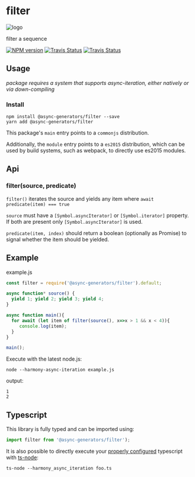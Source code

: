 # filter
![logo](https://avatars1.githubusercontent.com/u/31987273?v=4&s=100)

filter a sequence

[![NPM version][npm-image]][npm-url]
[![Travis Status][travis-image]][travis-url]
[![Travis Status][codecov-image]][codecov-url]

## Usage

_package requires a system that supports async-iteration, either natively or via down-compiling_

### Install
```
npm install @async-generators/filter --save
yarn add @async-generators/filter
```

This package's `main` entry points to a `commonjs` distribution. 

Additionally, the `module` entry points to a `es2015` distribution, which can be used by build systems, such as webpack, to directly use es2015 modules. 

## Api

### filter(source, predicate)

<code>filter()</code> iterates the source and yields any item where `await predicate(item) === true`

`source` must have a `[Symbol.asyncIterator]` or `[Symbol.iterator]` property. If both are present only `[Symbol.asyncIterator]` is used. 

`predicate(item, index)` should return a boolean (optionally as Promise)  to signal whether the item should be yielded. 

## Example

example.js
```js
const filter = require('@async-generators/filter').default;

async function* source() {
  yield 1; yield 2; yield 3; yield 4;
}

async function main(){
  for await (let item of filter(source(), x=>x > 1 && x < 4)){
     console.log(item);
  }
}

main();
```

Execute with the latest node.js: 

```
node --harmony-async-iteration example.js
```


output:
```
1
2
```
## Typescript

This library is fully typed and can be imported using: 

```ts
import filter from '@async-generators/filter');
```

It is also possible to directly execute your [properly configured](https://stackoverflow.com/a/43694282/1657476) typescript with [ts-node](https://www.npmjs.com/package/ts-node):

```
ts-node --harmony_async_iteration foo.ts
```

[npm-url]: https://npmjs.org/package/@async-generators/filter
[npm-image]: https://img.shields.io/npm/v/@async-generators/filter.svg
[npm-downloads]: https://img.shields.io/npm/dm/@async-generators/filter.svg
[travis-url]: https://travis-ci.org/async-generators/filter
[travis-image]: https://img.shields.io/travis/async-generators/filter/master.svg
[codecov-url]: https://codecov.io/gh/async-generators/filter
[codecov-image]: https://codecov.io/gh/async-generators/filter/branch/master/graph/badge.svg
